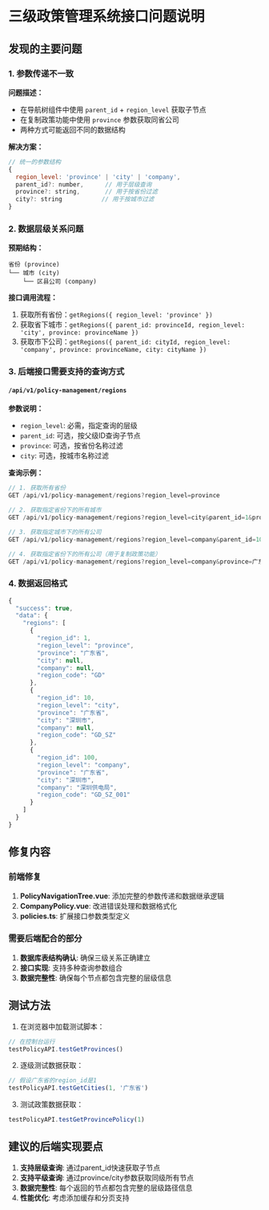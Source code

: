 # 三级政策管理系统接口问题说明

## 发现的主要问题

### 1. 参数传递不一致
**问题描述：**
- 在导航树组件中使用 `parent_id` + `region_level` 获取子节点
- 在复制政策功能中使用 `province` 参数获取同省公司
- 两种方式可能返回不同的数据结构

**解决方案：**
```javascript
// 统一的参数结构
{
  region_level: 'province' | 'city' | 'company',
  parent_id?: number,      // 用于层级查询
  province?: string,       // 用于按省份过滤
  city?: string           // 用于按城市过滤
}
```

### 2. 数据层级关系问题
**预期结构：**
```
省份 (province)
└── 城市 (city)
    └── 区县公司 (company)
```

**接口调用流程：**
1. 获取所有省份：`getRegions({ region_level: 'province' })`
2. 获取省下城市：`getRegions({ parent_id: provinceId, region_level: 'city', province: provinceName })`  
3. 获取市下公司：`getRegions({ parent_id: cityId, region_level: 'company', province: provinceName, city: cityName })`

### 3. 后端接口需要支持的查询方式

#### `/api/v1/policy-management/regions`
**参数说明：**
- `region_level`: 必需，指定查询的层级
- `parent_id`: 可选，按父级ID查询子节点
- `province`: 可选，按省份名称过滤
- `city`: 可选，按城市名称过滤

**查询示例：**
```javascript
// 1. 获取所有省份
GET /api/v1/policy-management/regions?region_level=province

// 2. 获取指定省份下的所有城市
GET /api/v1/policy-management/regions?region_level=city&parent_id=1&province=广东省

// 3. 获取指定城市下的所有公司
GET /api/v1/policy-management/regions?region_level=company&parent_id=10&province=广东省&city=深圳市

// 4. 获取指定省份下的所有公司（用于复制政策功能）
GET /api/v1/policy-management/regions?region_level=company&province=广东省
```

### 4. 数据返回格式
```javascript
{
  "success": true,
  "data": {
    "regions": [
      {
        "region_id": 1,
        "region_level": "province",
        "province": "广东省",
        "city": null,
        "company": null,
        "region_code": "GD"
      },
      {
        "region_id": 10,
        "region_level": "city", 
        "province": "广东省",
        "city": "深圳市",
        "company": null,
        "region_code": "GD_SZ"
      },
      {
        "region_id": 100,
        "region_level": "company",
        "province": "广东省", 
        "city": "深圳市",
        "company": "深圳供电局",
        "region_code": "GD_SZ_001"
      }
    ]
  }
}
```

## 修复内容

### 前端修复
1. **PolicyNavigationTree.vue**: 添加完整的参数传递和数据继承逻辑
2. **CompanyPolicy.vue**: 改进错误处理和数据格式化
3. **policies.ts**: 扩展接口参数类型定义

### 需要后端配合的部分
1. **数据库表结构确认**: 确保三级关系正确建立
2. **接口实现**: 支持多种查询参数组合
3. **数据完整性**: 确保每个节点都包含完整的层级信息

## 测试方法

1. 在浏览器中加载测试脚本：
```javascript
// 在控制台运行
testPolicyAPI.testGetProvinces()
```

2. 逐级测试数据获取：
```javascript
// 假设广东省的region_id是1
testPolicyAPI.testGetCities(1, '广东省')
```

3. 测试政策数据获取：
```javascript
testPolicyAPI.testGetProvincePolicy(1)
```

## 建议的后端实现要点

1. **支持层级查询**: 通过parent_id快速获取子节点
2. **支持平级查询**: 通过province/city参数获取同级所有节点
3. **数据完整性**: 每个返回的节点都包含完整的层级路径信息
4. **性能优化**: 考虑添加缓存和分页支持